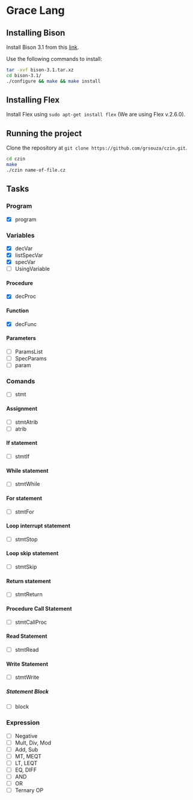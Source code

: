 # Grace Lang

## Installing Bison
Install Bison 3.1 from this [link](http://ftp.gnu.org/gnu/bison/bison-3.1.tar.xz).

Use the following commands to install:
```bash
tar -xvf bison-3.1.tar.xz
cd bison-3.1/
./configure && make && make install
```

## Installing Flex 
Install Flex using `sudo apt-get install flex` (We are using Flex v.2.6.0).

## Running the project
Clone the repository at `git clone https://github.com/grsouza/czin.git`.
```bash
cd czin
make
./czin name-of-file.cz
```
## Tasks
### Program
- [X] program        

### Variables
- [X] decVar          
- [X] listSpecVar     
- [X] specVar         
- [ ] UsingVariable   

#### Procedure
- [X] decProc         

#### Function
- [X] decFunc         

#### Parameters
- [ ] ParamsList      
- [ ] SpecParams      
- [ ] param           

### Comands
- [ ] stmt            

#### Assignment
- [ ] stmtAtrib       
- [ ] atrib           

#### If statement
- [ ] stmtIf          

#### While statement
- [ ] stmtWhile       

#### For statement
- [ ] stmtFor         

#### Loop interrupt statement
- [ ] stmtStop        

#### Loop skip statement
- [ ] stmtSkip        

#### Return statement
- [ ] stmtReturn     

#### Procedure Call Statement
- [ ] stmtCallProc    

#### Read Statement
- [ ] stmtRead        

#### Write Statement
- [ ] stmtWrite       

##### Statement Block
- [ ] block           

### Expression
- [ ] Negative        
- [ ] Mult, Div, Mod  
- [ ] Add, Sub        
- [ ] MT, MEQT        
- [ ] LT, LEQT        
- [ ] EQ, DIFF        
- [ ] AND              
- [ ] OR              
- [ ] Ternary OP      
